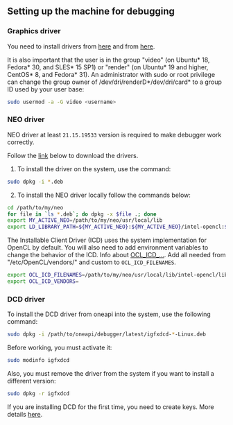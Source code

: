 ## Setting up the machine for debugging

### Graphics driver

You need to install drivers from [here](https://dgpu-docs.intel.com/installation-guides/index.html) and from [here](https://software.intel.com/content/www/us/en/develop/documentation/installation-guide-for-intel-oneapi-toolkits-linux/top/prerequisites/install-intel-gpu-drivers.html).

It is also important that the user is in the group "video" (on Ubuntu* 18, Fedora* 30, and SLES* 15 SP1) or "render" (on Ubuntu* 19 and higher, CentOS* 8, and Fedora* 31). An administrator with sudo or root privilege can change the group owner of /dev/dri/renderD*/dev/dri/card* to a group ID used by your user base:

```bash
sudo usermod -a -G video <username> 
```

### NEO driver

NEO driver at least `21.15.19533` version is required to make debugger work correctly.

Follow the [link](https://github.com/intel/compute-runtime/releases/tag/21.15.19533) below to download the drivers.

1) To install the driver on the system, use the command:
```bash
sudo dpkg -i *.deb
```

2) To install the NEO driver locally follow the commands below:

```bash
cd /path/to/my/neo
for file in `ls *.deb`; do dpkg -x $file .; done
export MY_ACTIVE_NEO=/path/to/my/neo/usr/local/lib
export LD_LIBRARY_PATH=${MY_ACTIVE_NEO}:${MY_ACTIVE_NEO}/intel-opencl:$LD_LIBRARY_PATH
```

The Installable Client Driver (ICD) uses the system implementation for OpenCL by default. You will also need to add environment variables to change the behavior of the ICD. Info about [OCL_ICD_...](https://github.com/KhronosGroup/OpenCL-ICD-Loader). 
Add all needed from "/etc/OpenCL/vendors/" and custom to `OCL_ICD_FILENAMES`.
```bash
export OCL_ICD_FILENAMES=/path/to/my/neo/usr/local/lib/intel-opencl/libigdrcl.so:/optional/from/vendors/libintelocl.so
export OCL_ICD_VENDORS=
```

### DCD driver

To install the DCD driver from oneapi into the system, use the following command:

```bash
sudo dpkg -i /path/to/oneapi/debugger/latest/igfxdcd-*-Linux.deb 
```

Before working, you must activate it:

```bash
sudo modinfo igfxdcd
```

Also, you must remove the driver from the system if you want to install a different version:

```bash
sudo dpkg -r igfxdcd
```

If you are installing DCD for the first time, you need to create keys. More details [here](https://software.intel.com/content/www/us/en/develop/documentation/get-started-with-debugging-dpcpp-linux/top.html).
